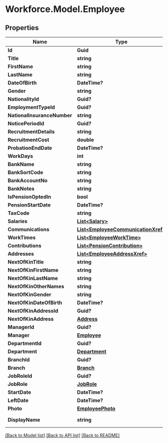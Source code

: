 # Workforce.Model.Employee
## Properties

Name | Type | Description | Notes
------------ | ------------- | ------------- | -------------
**Id** | **Guid** |  | [optional] 
**Title** | **string** |  | [optional] 
**FirstName** | **string** |  | 
**LastName** | **string** |  | 
**DateOfBirth** | **DateTime?** |  | [optional] 
**Gender** | **string** |  | [optional] 
**NationalityId** | **Guid?** |  | [optional] 
**EmploymentTypeId** | **Guid?** |  | [optional] 
**NationalInsuranceNumber** | **string** |  | [optional] 
**NoticePeriodId** | **Guid?** |  | [optional] 
**RecruitmentDetails** | **string** |  | [optional] 
**RecruitmentCost** | **double** |  | 
**ProbationEndDate** | **DateTime?** |  | [optional] 
**WorkDays** | **int** |  | [optional] 
**BankName** | **string** |  | [optional] 
**BankSortCode** | **string** |  | [optional] 
**BankAccountNo** | **string** |  | [optional] 
**BankNotes** | **string** |  | [optional] 
**IsPensionOptedIn** | **bool** |  | [optional] 
**PensionStartDate** | **DateTime?** |  | [optional] 
**TaxCode** | **string** |  | [optional] 
**Salaries** | [**List&lt;Salary&gt;**](Salary.md) |  | [optional] 
**Communications** | [**List&lt;EmployeeCommunicationXref&gt;**](EmployeeCommunicationXref.md) |  | [optional] 
**WorkTimes** | [**List&lt;EmployeeWorkTime&gt;**](EmployeeWorkTime.md) |  | [optional] 
**Contributions** | [**List&lt;PensionContribution&gt;**](PensionContribution.md) |  | [optional] 
**Addresses** | [**List&lt;EmployeeAddressXref&gt;**](EmployeeAddressXref.md) |  | [optional] 
**NextOfKinTitle** | **string** |  | [optional] 
**NextOfKinFirstName** | **string** |  | [optional] 
**NextOfKinLastName** | **string** |  | [optional] 
**NextOfKinOtherNames** | **string** |  | [optional] 
**NextOfKinGender** | **string** |  | [optional] 
**NextOfKinDateOfBirth** | **DateTime?** |  | [optional] 
**NextOfKinAddressId** | **Guid?** |  | [optional] 
**NextOfKinAddress** | [**Address**](Address.md) |  | [optional] 
**ManagerId** | **Guid?** |  | [optional] 
**Manager** | [**Employee**](Employee.md) |  | [optional] 
**DepartmentId** | **Guid?** |  | [optional] 
**Department** | [**Department**](Department.md) |  | [optional] 
**BranchId** | **Guid?** |  | [optional] 
**Branch** | [**Branch**](Branch.md) |  | [optional] 
**JobRoleId** | **Guid?** |  | [optional] 
**JobRole** | [**JobRole**](JobRole.md) |  | [optional] 
**StartDate** | **DateTime?** |  | [optional] 
**LeftDate** | **DateTime?** |  | [optional] 
**Photo** | [**EmployeePhoto**](EmployeePhoto.md) |  | [optional] 
**DisplayName** | **string** |  | [optional] [readonly] 

[[Back to Model list]](../README.md#documentation-for-models) [[Back to API list]](../README.md#documentation-for-api-endpoints) [[Back to README]](../README.md)

